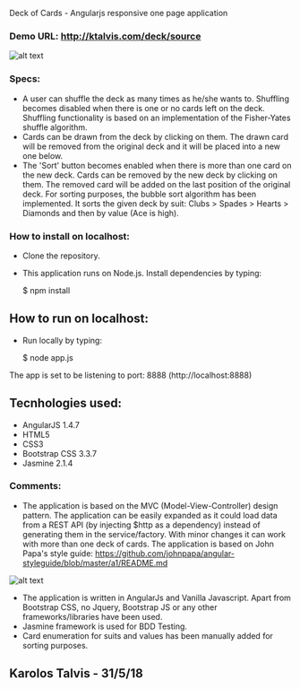 Deck of Cards - Angularjs responsive one page application 

### Demo URL: http://ktalvis.com/deck/source

![alt text](http://ktalvis.com/img/screen.png)

### Specs: 
- A user can shuffle the deck as many times as he/she wants to. Shuffling becomes disabled when there is one or no cards left on the deck. Shuffling functionality is based on an implementation of the Fisher-Yates shuffle algorithm. 
- Cards can be drawn from the deck by clicking on them. The drawn card will be removed from the original deck and it will be placed into a new one below. 
- The 'Sort' button becomes enabled when there is more than one card on the new deck. Cards can be removed by the new deck by clicking on them. The removed card will be added on the last position of the original deck. For sorting purposes, the bubble sort algorithm has been implemented. It sorts the given deck by suit: Clubs > Spades > Hearts > Diamonds and then by value (Ace is high). 

### How to install on localhost:
- Clone the repository.
- This application runs on Node.js. Install dependencies by typing:

    $ npm install

## How to run on localhost:
- Run locally by typing:  

    $ node app.js

The app is set to be listening to port: 8888 (http://localhost:8888)

## Tecnhologies used:
- AngularJS 1.4.7
- HTML5
- CSS3
- Bootstrap CSS 3.3.7
- Jasmine 2.1.4 

### Comments:  
- The application is based on the MVC (Model-View-Controller) design pattern. The application can be easily expanded  as it could load data from a REST API (by injecting $http as a dependency) instead of generating them in the service/factory. With minor changes it can work with more than one deck of cards. The application is based on John Papa's style guide: https://github.com/johnpapa/angular-styleguide/blob/master/a1/README.md

![alt text](http://ktalvis.com/img/screen2.png)

- The application is written in AngularJs and Vanilla Javascript. Apart from Bootstrap CSS, no Jquery, Bootstrap JS or any other frameworks/libraries have been used. 
- Jasmine framework is used for BDD Testing. 
- Card enumeration for suits and values has been manually added for sorting purposes.

## Karolos Talvis - 31/5/18  

